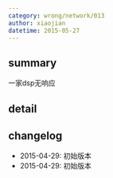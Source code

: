 ```yaml
---
category: wrong/network/013
author: xiaojian
datetime: 2015-05-27
---
```


## summary

一家dsp无响应

## detail


## changelog

- 2015-04-29: 初始版本
- 2015-04-29: 初始版本
